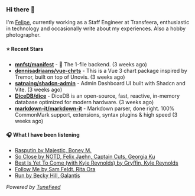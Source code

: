 ### Hi there 👋

I'm [Felipe](https://felipevm.com), currently working as a Staff Engineer at Transfeera, enthusiastic in technology and occasionally write about my experiences. Also a hobby photographer.

#### ⭐ Recent Stars
- **[mnfst/manifest](https://github.com/mnfst/manifest)** - 🦚 The 1-file backend.  (3 weeks ago)
- **[dennisadriaans/vue-chrts](https://github.com/dennisadriaans/vue-chrts)** - This is a Vue 3 chart package inspired by Tremor, built on top of Unovis. (3 weeks ago)
- **[satnaing/shadcn-admin](https://github.com/satnaing/shadcn-admin)** - Admin Dashboard UI built with Shadcn and Vite. (3 weeks ago)
- **[DiceDB/dice](https://github.com/DiceDB/dice)** - DiceDB is an open-source, fast, reactive, in-memory database optimized for modern hardware. (3 weeks ago)
- **[markdown-it/markdown-it](https://github.com/markdown-it/markdown-it)** - Markdown parser, done right. 100% CommonMark support, extensions, syntax plugins &amp; high speed (3 weeks ago)

#### 🎧 What I have been listening
- [Rasputin by Majestic, Boney M.](https://open.spotify.com/track/0b18g3G5spr4ZCkz7Y6Q0Q)
- [So Close by NOTD, Felix Jaehn, Captain Cuts, Georgia Ku](https://open.spotify.com/track/7FjZU7XFs7P9jHI9Z0yRhK)
- [Best Is Yet To Come (with Kyle Reynolds) by Gryffin, Kyle Reynolds](https://open.spotify.com/track/2gZwBmkSmsVfEPFWGuWTDk)
- [Follow Me by Sam Feldt, Rita Ora](https://open.spotify.com/track/2Xy1UIVfOlukyye6Fd0wrI)
- [Run by Becky Hill, Galantis](https://open.spotify.com/track/6oYXbji1rn7U6bFuNYekpQ)

_Powered by [TuneFeed](https://tunefeed.app?ref=github.com)_
